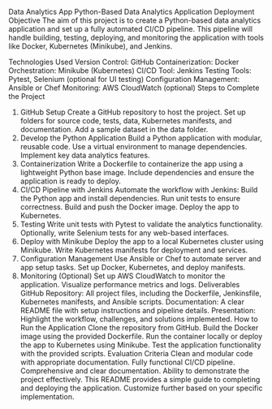 Data Analytics App
Python-Based Data Analytics Application Deployment
Objective
The aim of this project is to create a Python-based data analytics application and set up a fully automated CI/CD pipeline. This pipeline will handle building, testing, deploying, and monitoring the application with tools like Docker, Kubernetes (Minikube), and Jenkins.

Technologies Used
Version Control: GitHub
Containerization: Docker
Orchestration: Minikube (Kubernetes)
CI/CD Tool: Jenkins
Testing Tools: Pytest, Selenium (optional for UI testing)
Configuration Management: Ansible or Chef
Monitoring: AWS CloudWatch (optional)
Steps to Complete the Project
1. GitHub Setup
Create a GitHub repository to host the project.
Set up folders for source code, tests, data, Kubernetes manifests, and documentation.
Add a sample dataset in the data folder.
2. Develop the Python Application
Build a Python application with modular, reusable code.
Use a virtual environment to manage dependencies.
Implement key data analytics features.
3. Containerization
Write a Dockerfile to containerize the app using a lightweight Python base image.
Include dependencies and ensure the application is ready to deploy.
4. CI/CD Pipeline with Jenkins
Automate the workflow with Jenkins:
Build the Python app and install dependencies.
Run unit tests to ensure correctness.
Build and push the Docker image.
Deploy the app to Kubernetes.
5. Testing
Write unit tests with Pytest to validate the analytics functionality.
Optionally, write Selenium tests for any web-based interfaces.
6. Deploy with Minikube
Deploy the app to a local Kubernetes cluster using Minikube.
Write Kubernetes manifests for deployment and services.
7. Configuration Management
Use Ansible or Chef to automate server and app setup tasks.
Set up Docker, Kubernetes, and deploy manifests.
8. Monitoring (Optional)
Set up AWS CloudWatch to monitor the application.
Visualize performance metrics and logs.
Deliverables
GitHub Repository: All project files, including the Dockerfile, Jenkinsfile, Kubernetes manifests, and Ansible scripts.
Documentation: A clear README file with setup instructions and pipeline details.
Presentation: Highlight the workflow, challenges, and solutions implemented.
How to Run the Application
Clone the repository from GitHub.
Build the Docker image using the provided Dockerfile.
Run the container locally or deploy the app to Kubernetes using Minikube.
Test the application functionality with the provided scripts.
Evaluation Criteria
Clean and modular code with appropriate documentation.
Fully functional CI/CD pipeline.
Comprehensive and clear documentation.
Ability to demonstrate the project effectively.
This README provides a simple guide to completing and deploying the application. Customize further based on your specific implementation.
